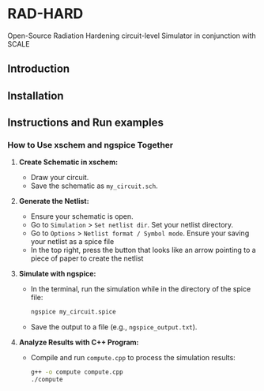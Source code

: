 # RAD-HARD

Open-Source Radiation Hardening circuit-level Simulator in conjunction with SCALE

## Introduction

## Installation

## Instructions and Run examples

### How to Use xschem and ngspice Together

1. **Create Schematic in xschem:**
    - Draw your circuit.
    - Save the schematic as `my_circuit.sch`.

2. **Generate the Netlist:**
    - Ensure your schematic is open.
    - Go to `Simulation` > `Set netlist dir`. Set your netlist directory.
    - Go to `Options` > `Netlist format / Symbol mode`. Ensure your saving your netlist as a spice file
    - In the top right, press the button that looks like an arrow pointing to a piece of paper to create the netlist

3. **Simulate with ngspice:**
    - In the terminal, run the simulation while in the directory of the spice file:
      ```sh
      ngspice my_circuit.spice
      ```
    - Save the output to a file (e.g., `ngspice_output.txt`).

4. **Analyze Results with C++ Program:**
    - Compile and run `compute.cpp` to process the simulation results:
      ```sh
      g++ -o compute compute.cpp
      ./compute
      ```


